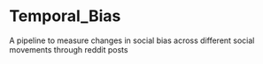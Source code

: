 # Temporal_Bias
A pipeline to measure changes in social bias across different social movements through reddit posts
